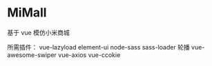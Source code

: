# MiMall

基于 vue 模仿小米商城

所需插件：
vue-lazyload
element-ui
node-sass
sass-loader
轮播 vue-awesome-swiper
vue-axios
vue-ccokie
